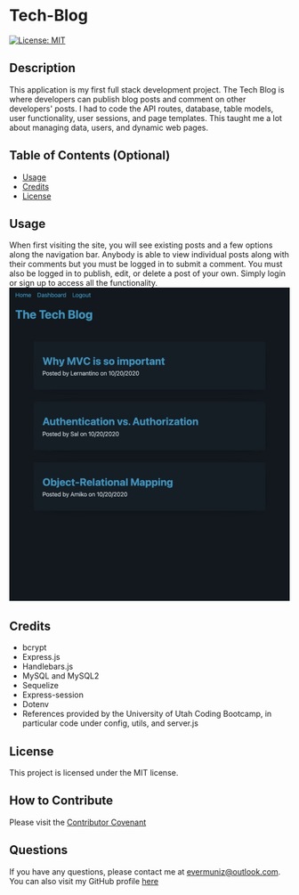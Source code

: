# Tech-Blog
 [![License: MIT](https://img.shields.io/badge/License-MIT-yellow.svg)](https://opensource.org/licenses/MIT)

## Description

This application is my first full stack development project. The Tech Blog is where developers can publish blog posts and comment on other developers' posts. I had to code the API routes, database, table models, user functionality, user sessions, and page templates. This taught me a lot about managing data, users, and dynamic web pages.    


## Table of Contents (Optional)

- [Usage](#usage)
- [Credits](#credits)
- [License](#license)


## Usage
When first visiting the site, you will see existing posts and a few options along the navigation bar. Anybody is able to view individual posts along with their comments but you must be logged in to submit a comment. You must also be logged in to publish, edit, or delete a post of your own. Simply login or sign up to access all the functionality. [![Screenshot of the application](./Assets/screenshot.jpeg)]() 

## Credits
- bcrypt
- Express.js
- Handlebars.js
- MySQL and MySQL2 
- Sequelize
- Express-session
- Dotenv
- References provided by the University of Utah Coding Bootcamp, in particular code under config, utils, and server.js



## License
This project is licensed under the MIT license.

## How to Contribute

Please visit the [Contributor Covenant](https://www.contributor-covenant.org/)

  ## Questions

  If you have any questions, please contact me at evermuniz@outlook.com.
  You can also visit my GitHub profile [here](https://github.com/evermuniz/)
